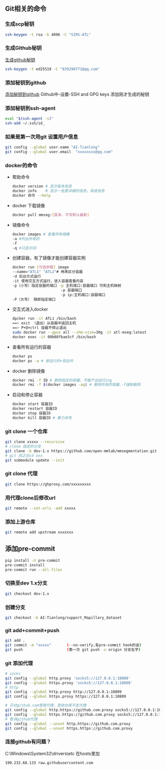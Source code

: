 ## Git相关的命令

### 生成scp秘钥
```bash
ssh-keygen -t rsa -b 4096 -C "SIRS-ATL"
```
### 生成Github秘钥
[生成github秘钥](https://docs.github.com/en/authentication/connecting-to-github-with-ssh/generating-a-new-ssh-key-and-adding-it-to-the-ssh-agent)
```bash
ssh-keygen -t ed25519 -C "839290771@qq.com"
```
### 添加秘钥到github
[添加秘钥到github](https://docs.github.com/en/authentication/connecting-to-github-with-ssh/adding-a-new-ssh-key-to-your-github-account)
Github中-设置-SSH and GPG keys 添加刚才生成的秘钥
### 添加秘钥到ssh-agent
```bash
eval "$(ssh-agent -s)"
ssh-add ~/.ssh/id_
```
### 如果是第一次用git 设置用户信息
```bash
git config --global user.name "AI-Tianlong"
git config --global user.email  "xxxxxxxx@qq.com"
```
### docker的命令
- 帮助命令
  ```bash
  docker version # 显示版本信息
  docker info    # 显示一些更详细的信息，系统信息
  docker 命令 --help
  ```
- docker 下载镜像
  ```bash
  docker pull mmseg:[版本，不写默认最新]

- 镜像命令
  ```bash
  docker images # 查看所有镜像
  -a #列出所有的
  -f
  -q #只显示ID
  ```
- 创建容器，有了镜像才能创建容器实例
  ```bash
  docker run [可选参数] image
  --name="ATL1" "ATL2"# 用来区分容器
  -d 后台方式运行
  -it 使用交互方式运行，进入容器查看内容
  -p（小写）指定容器的端口 -p 主机端口:容器端口 可和主机映射
                        -p 容器端口
                        -p ip:主机端口:容器端口
  -P（大写） 随即指定端口
  ```
- 交互式进入docker
  ```bash
  dpcker run -it ATL1 /bin/bash
  ==> exit （退出）从容器中返回主机
  ==> P+Q+ctrl 容器不停止退出
  sudo docker run --gpus all --shm-size=30g -it atl-mseg:latest
  docker exec -it 00b08fbae5cf /bin/bash
  ```
- 查看所有运行的容器
  ```bash
  docker ps
  docker ps -a # 曾运行的+现在的
  ```
- docker 删除镜像
  ```bash
  docker rmi -f ID # 删除指定的容器，不能产出运行ing
  docker rmi -f $(docker images -aq) # 删除所有的容器,-f强制删除
  ```
- 启动和停止容器
  ```bash
  docker start 容器ID
  docker restart 容器ID
  docker stop 容器ID
  docker kill 容器ID # 暴力杀死
  ```
### git clone 一个仓库

```bash
git clone xxxxx --recursive
# clone 指定的分支
git clone -b dev-1.x https://github.com/open-mmlab/mmsegmentation.git
# git 完之后cd xxx
git submodule update --init
```
### git clone 代理
```bash
git clone https://ghproxy.com/xxxxxxxxx
```

### 用代理clone后修改url
```bash
git remote --set-urls -add xxxxx
```


### 添加上游仓库

```bash
git remote add upstream xxxxxxx
```

## 添加pre-commit

```bash
pip install -U pre-commit
pre-commit install
pre-commit run --all-files
```

### 切换至dev 1.x分支

```bash
git checkout dev-1.x 
```

### 创建分支

```bash
git checkout -b AI-Tianlong/support_Mapillary_dataset
```

### git add+commit+push
```bash
git add .
git commit -m "xxxxx"       (--no-verify,有pre-commit hook的话)
git push                    (第一次 git push -u origin 分支名字)
```
### git 添加代理
```bash
# socks
git config --global http.proxy 'socks5://127.0.0.1:10808' 
git config --global https.proxy 'socks5://127.0.0.1:10808'
# http
git config --global http.proxy http://127.0.0.1:10809 
git config --global https.proxy https://127.0.0.1:10809

# 只对github.com使用代理，其他仓库不走代理
git config --global http.https://github.com.proxy socks5://127.0.0.1:10808
git config --global https.https://github.com.proxy socks5://127.0.0.1:10808
# 取消github代理
git config --global --unset http.https://github.com.proxy
git config --global --unset https.https://github.com.proxy

```


### 连接github有问题？
C:\Windows\System32\drivers\etc  在hosts里加
```none
199.232.68.133 raw.githubusercontent.com
```
